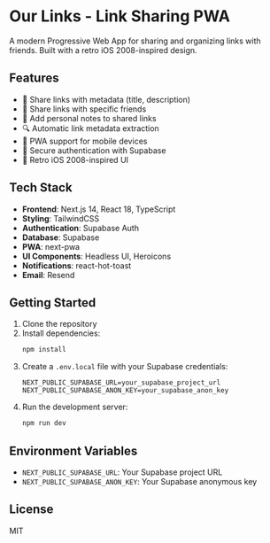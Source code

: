 # Our Links - Link Sharing PWA

A modern Progressive Web App for sharing and organizing links with friends. Built with a retro iOS 2008-inspired design.

## Features

- 🔗 Share links with metadata (title, description)
- 👥 Share links with specific friends
- 📝 Add personal notes to shared links
- 🔍 Automatic link metadata extraction
- 📱 PWA support for mobile devices
- 🔐 Secure authentication with Supabase
- 🎨 Retro iOS 2008-inspired UI

## Tech Stack

- **Frontend**: Next.js 14, React 18, TypeScript
- **Styling**: TailwindCSS
- **Authentication**: Supabase Auth
- **Database**: Supabase
- **PWA**: next-pwa
- **UI Components**: Headless UI, Heroicons
- **Notifications**: react-hot-toast
- **Email**: Resend

## Getting Started

1. Clone the repository
2. Install dependencies:
   ```bash
   npm install
   ```
3. Create a `.env.local` file with your Supabase credentials:
   ```
   NEXT_PUBLIC_SUPABASE_URL=your_supabase_project_url
   NEXT_PUBLIC_SUPABASE_ANON_KEY=your_supabase_anon_key
   ```
4. Run the development server:
   ```bash
   npm run dev
   ```

## Environment Variables

- `NEXT_PUBLIC_SUPABASE_URL`: Your Supabase project URL
- `NEXT_PUBLIC_SUPABASE_ANON_KEY`: Your Supabase anonymous key

## License

MIT
